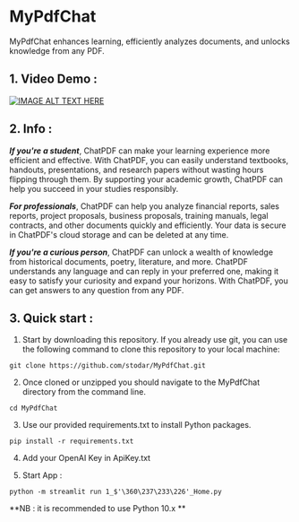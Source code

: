 # MyPdfChat
MyPdfChat enhances learning, efficiently analyzes documents, and unlocks knowledge from any PDF.

## 1. Video Demo :

[![IMAGE ALT TEXT HERE](https://img.youtube.com/vi/qrKwtJN2yfo/1.jpg)](https://www.youtube.com/watch?v=qrKwtJN2yfo)

## 2. Info :

***If you're a student***, ChatPDF can make your learning experience more efficient and effective. With ChatPDF, you can easily understand textbooks, handouts, presentations, and research papers without wasting hours flipping through them. By supporting your academic growth, ChatPDF can help you succeed in your studies responsibly.

***For professionals***, ChatPDF can help you analyze financial reports, sales reports, project proposals, business proposals, training manuals, legal contracts, and other documents quickly and efficiently. Your data is secure in ChatPDF's cloud storage and can be deleted at any time.

***If you're a curious person***, ChatPDF can unlock a wealth of knowledge from historical documents, poetry, literature, and more. ChatPDF understands any language and can reply in your preferred one, making it easy to satisfy your curiosity and expand your horizons. With ChatPDF, you can get answers to any question from any PDF.

## 3. Quick start :

1. Start by downloading this repository. If you already use git, you can use the following command to clone this repository to your local machine:

```git clone https://github.com/stodar/MyPdfChat.git```

2. Once cloned or unzipped you should navigate to the MyPdfChat directory from the command line.

```cd MyPdfChat```

3. Use our provided requirements.txt to install Python packages.

```pip install -r requirements.txt```

4. Add your OpenAI Key in ApiKey.txt

5. Start App :

```python -m streamlit run 1_$'\360\237\233\226'_Home.py```

**NB : it is recommended to use Python 10.x ** 
